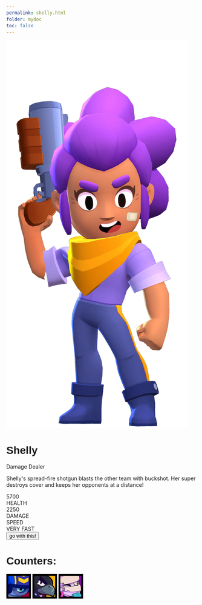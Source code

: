 ```yaml
---
permalink: shelly.html
folder: mydoc
toc: false
---
```

<link href='https://fonts.googleapis.com/css?family=Alegreya Sans SC' rel='stylesheet'>
<head>
  <style>
    body {
      background-image: url("/images/background.jpg");
      background-repeat: no-repeat;
      background-size: cover;
    }
    h1 {
        font-family: 'Montserrat', sans-serif;
    }
  </style>
</head>

<html>
    <link rel="stylesheet" href="cardstyle.css">
        <body>
            <div class="container">
                <div class="card">
                    <div class="card-image">
                        <img src="/images/2D/Shelly_Pose.png" alt="Character">
                    </div>
                    <div class="card-body">
                        <h1>Shelly</h1>
                        <span class="power">Damage Dealer</span>
                        <p>Shelly's spread-fire shotgun blasts the other team with buckshot. Her super destroys cover and keeps her opponents at a distance!</p>
                    </div>
                    <div class="card-footer">
                        <div class="info">
                            <div class="value">5700</div>
                            <div class="type">HEALTH</div>
                        </div>
                        <div class="info">
                            <div class="value">2250</div>
                            <div class="type">DAMAGE</div>
                        </div>
                        <div class="info">
                            <div class="value">SPEED</div>
                            <div class="type">VERY FAST</div>
                        </div>
                    </div>
                    <div class="selector">
                        <button>go with this!</button>
                    </div>
                </div>
            </div>
        </body>
</html>

<div class="counter-text">
    <h1>Counters:</h1>
    <img src="images/icons/stuicon.webp" id="stu">
    <img src="images/icons/crowicon.webp" id="crow">
    <img src="images/icons/emzicon.webp" id="emz">
</div>
